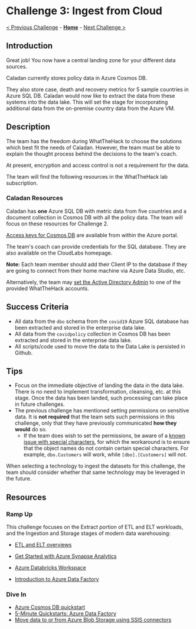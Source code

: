# Challenge 3: Ingest from Cloud

[< Previous Challenge](./02-Provision.md) - **[Home](../README.md)** - [Next Challenge >](./04-OnPremIngest.md)

## Introduction

Great job! You now have a central landing zone for your different data sources.  

Caladan currently stores policy data in
Azure Cosmos DB.

They also store case, death and recovery metrics for 5 sample countries in Azure SQL DB.  Caladan would now like to extract the data from these systems into the data lake.
This will set the stage for incorporating additional data from the on-premise country data from the Azure VM.

## Description

The team has the freedom during WhatTheHack to choose the solutions which best fit the needs of Caladan.
However, the team must be able to explain the thought process behind the decisions to the team's coach.

At present, encryption and access control is not a requirement for the data.

The team will find the following resources in the WhatTheHack lab subscription.

### Caladan Resources

Caladan has **one** Azure SQL DB with metric data from five countries and a document collection in Cosmos DB with all the policy data.
The team will focus on these resources for Challenge 2.

[Access keys for Cosmos DB](https://docs.microsoft.com/en-us/azure/cosmos-db/secure-access-to-data)
are available from within the Azure portal.

The team's coach can provide credentials for the SQL database. They are also available on the CloudLabs homepage. 

**Note:** Each team member should add their Client IP to the database if they are going to connect from their home machine via Azure Data Studio, etc.  

Alternatively, the team may [set the Active Directory Admin](https://docs.microsoft.com/en-us/azure/sql-database/sql-database-aad-authentication-configure#provision-an-azure-active-directory-administrator-for-your-azure-sql-database-server)
to one of the provided WhatTheHack accounts.

## Success Criteria

- All data from the `dbo` schema from the `covid19` Azure SQL database
has been extracted and stored in the enterprise data lake.
- All data from the `covidpolicy` collection in Cosmos DB
has been extracted and stored in the enterprise data lake.
- All scripts/code used to move the data to the Data Lake is persisted in Github.

## Tips

- Focus on the immediate objective of landing the data in the data lake.
There is no need to implement transformation, cleansing, etc. at this stage.
Once the data has been landed, such processing can take place in future challenges.
- The previous challenge has mentioned setting permissions on sensitive data.
It is **not required** that the team sets such permissions in this challenge,
only that they have previously communicated **how they would** do so.
    - If the team does wish to set the permissions, be aware
    of a [known issue with special characters](https://github.com/Microsoft/AzureStorageExplorer/issues/980),
    for which the workaround is to ensure that the object names do not contain
    certain special characters. For example, `dbo.Customers` will work, while
    `[dbo].[Customers]` will not.

When selecting a technology to ingest the datasets for this challenge,
the team should consider whether that same technology may be leveraged in the future.

## Resources

### Ramp Up

This challenge focuses on the Extract portion of ETL and ELT workloads,
and the Ingestion and Storage stages of modern data warehousing:

- [ETL and ELT overviews](https://docs.microsoft.com/en-us/azure/architecture/data-guide/relational-data/etl)

- [Get Started with Azure Synapse Analytics](https://docs.microsoft.com/en-us/azure/synapse-analytics/get-started)

- [Azure Databricks Workspace](https://docs.microsoft.com/en-us/azure/databricks/scenarios/workspace/)

- [Introduction to Azure Data Factory](https://docs.microsoft.com/en-us/azure/data-factory/introduction)

### Dive In
- [Azure Cosmos DB quickstart](https://docs.microsoft.com/en-us/azure/cosmos-db/create-cosmosdb-resources-portal)
- [5-Minute Quickstarts: Azure Data Factory](https://docs.microsoft.com/en-us/azure/data-factory/#5-minute-quickstarts)
- [Move data to or from Azure Blob Storage using SSIS connectors](https://docs.microsoft.com/en-us/azure/machine-learning/team-data-science-process/move-data-to-azure-blob-using-ssis)

